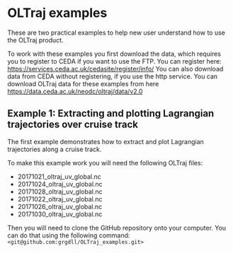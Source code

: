 # OLTraj examples
These are two practical examples to help new user understand how to use the OLTraj product.

To work with these examples you first download the data, which requires you to register to CEDA if you want to use the FTP. You can register here: https://services.ceda.ac.uk/cedasite/register/info/
You can also download data from CEDA without registering, if you use the http service. You can download OLTraj data for these examples from here https://data.ceda.ac.uk/neodc/oltraj/data/v2.0

## Example 1: Extracting and plotting Lagrangian trajectories over cruise track
The first example demonstrates how to extract and plot Lagrangian trajectories along a cruise track.

To make this example work you will need the following OLTraj files:

* 20171021_oltraj_uv_global.nc  
* 20171024_oltraj_uv_global.nc  
* 20171028_oltraj_uv_global.nc
* 20171022_oltraj_uv_global.nc
* 20171026_oltraj_uv_global.nc
* 20171030_oltraj_uv_global.nc 

Then you will need to clone the GitHub repository onto your computer. You can do that using the following command: `<git@github.com:grgdll/OLTraj_examples.git>`
